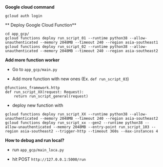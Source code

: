 
**Google cloud command**  

`gcloud auth login `

** Deploy Google Cloud Function**

```
cd app_gcp/
gcloud functions deploy run_script_01 --runtime python38 --allow-unauthenticated --memory 2048MB --timeout 240 --region asia-southeast1
gcloud functions deploy run_script_02 --runtime python38 --allow-unauthenticated --memory 2048MB --timeout 240 --region asia-southeast2
```


**Add more function worker**

- Go to `app_gcp/main.py`

- Add more function with new ones (Ex. `def run_script_03`)
```commandline
@functions_framework.http
def run_script_XX(request: Request):
    return run_script_general(request)
```

- deploy new function with
```commandline
gcloud functions deploy run_script_XX --runtime python38 --allow-unauthenticated --memory 2048MB --timeout 240 --region asia-southeast2
gcloud functions deploy run_script_xx --gen2 --runtime python38 --allow-unauthenticated --memory 2048MB --entry-point run_script_103 --region asia-southeast2 --trigger-http --timeout 360s --max-instances 4
```


**How to debug and run local?**

- run `app_gcp/main_loca.py`

- hit POST `http://127.0.0.1:5000/run`
